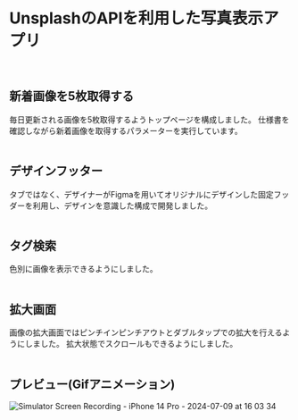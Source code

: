 # UnsplashのAPIを利用した写真表示アプリ
<br>

## 新着画像を5枚取得する
毎日更新される画像を5枚取得するようトップページを構成しました。
仕様書を確認しながら新着画像を取得するパラメーターを実行しています。
<br><br>

## デザインフッター
タブではなく、デザイナーがFigmaを用いてオリジナルにデザインした固定フッダーを利用し、デザインを意識した構成で開発しました。
<br><br>

## タグ検索
色別に画像を表示できるようにしました。
<br><br>

## 拡大画面
画像の拡大画面ではピンチインピンチアウトとダブルタップでの拡大を行えるようにしました。
拡大状態でスクロールもできるようにしました。
<br><br>

## プレビュー(Gifアニメーション)
![Simulator Screen Recording - iPhone 14 Pro - 2024-07-09 at 16 03 34](https://github.com/ugt11/WallpaperApp/assets/168057327/3273bf74-5eb6-4dfd-a00a-1387b4902a4e)
